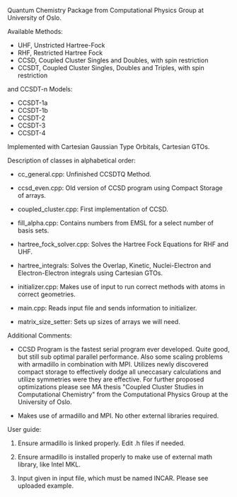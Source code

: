 Quantum Chemistry Package from Computational Physics Group at University of Oslo.

Available Methods:

- UHF, Unstricted Hartree-Fock
- RHF, Restricted Hartree Fock
- CCSD, Coupled Cluster Singles and Doubles, with spin restriction
- CCSDT, Coupled Cluster Singles, Doubles and Triples, with spin restriction

and CCSDT-n Models:
- CCSDT-1a
- CCSDT-1b
- CCSDT-2
- CCSDT-3
- CCSDT-4

Implemented with Cartesian Gaussian Type Orbitals, Cartesian GTOs.

Description of classes in alphabetical order:

- cc_general.cpp:
Unfinished CCSDTQ Method.

- ccsd_even.cpp:
Old version of CCSD program using Compact Storage of arrays.

- coupled_cluster.cpp:
First implementation of CCSD.

- fill_alpha.cpp:
Contains numbers from EMSL for a select number of basis sets.

- hartree_fock_solver.cpp:
Solves the Hartree Fock Equations for RHF and UHF.

- hartree_integrals:
Solves the Overlap, Kinetic, Nuclei-Electron and Electron-Electron integrals using Cartesian GTOs.

- initializer.cpp:
Makes use of input to run correct methods with atoms in correct geometries.

- main.cpp:
Reads input file and sends information to initializer.

- matrix_size_setter:
Sets up sizes of arrays we will need.



Additional Comments:

- CCSD Program is the fastest serial program ever developed. Quite good, but still sub optimal parallel performance. Also some scaling problems with armadillo in combination with MPI. Utilizes newly discovered compact storage to effectively dodge all uneccasary calculations and utilize symmetries were they are effective. For further proposed optimizations please see MA thesis "Coupled Cluster Studies in Computational Chemistry" from the Computational Physics Group at the University of Oslo. 

- Makes use of armadillo and MPI. No other external libraries required.



User guide:

1) Ensure armadillo is linked properly. Edit .h files if needed.

2) Ensure armadillo is installed properly to make use of external math library, like Intel MKL. 

3) Input given in input file, which must be named INCAR. Please see uploaded example. 


